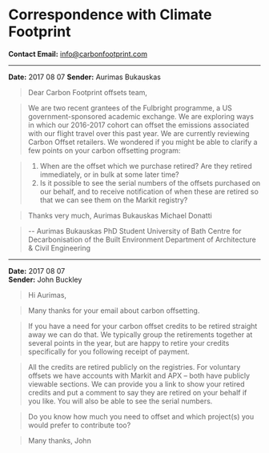# Correspondence with Climate Footprint

**Contact Email:** info@carbonfootprint.com

---

**Date:** 2017 08 07
**Sender:** Aurimas Bukauskas

>Dear Carbon Footprint offsets team,

>We are two recent grantees of the Fulbright programme, a US government-sponsored academic exchange. We are exploring ways in which our  2016-2017 cohort can offset the emissions associated with our flight travel over this past year. We are currently reviewing Carbon Offset retailers. We wondered if you might be able to clarify a few points on your carbon offsetting program:

>1.	When are the offset which we purchase retired? Are they retired immediately, or in bulk at some later time? 
>2.	Is it possible to see the serial numbers of the offsets purchased on our behalf, and to receive notification of when these are retired so that we can see them on the Markit registry?

>Thanks very much,
Aurimas Bukauskas
Michael Donatti

>--
>Aurimas Bukauskas
PhD Student
University of Bath
Centre for Decarbonisation of the Built Environment
Department of Architecture & Civil Engineering

---

**Date:** 2017 08 07  
**Sender:** John Buckley

>Hi Aurimas,

>Many thanks for your email about carbon offsetting.

>If you have a need for your carbon offset credits to be retired straight away we can do that. We typically group the retirements together at several points in the year, but are happy to retire your credits specifically for you following receipt of payment. 

>All the credits are retired publicly on the registries. For voluntary offsets we have accounts with Markit and APX – both have publicly viewable sections. We can provide you a link to show your retired credits and put a comment to say they are retired on your behalf if you like. You will also be able to see the serial numbers.

>Do you know how much you need to offset and which project(s) you would prefer to contribute too?

>Many thanks,
John

